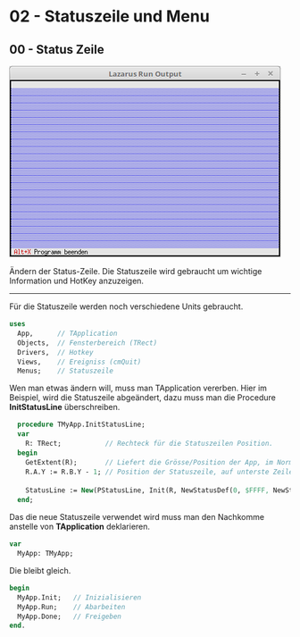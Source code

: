 # 02 - Statuszeile und Menu
## 00 - Status Zeile

![image.png](image.png)

Ändern der Status-Zeile.
Die Statuszeile wird gebraucht um wichtige Information und HotKey anzuzeigen.

---
Für die Statuszeile werden noch verschiedene Units gebraucht.

```pascal
uses
  App,      // TApplication
  Objects,  // Fensterbereich (TRect)
  Drivers,  // Hotkey
  Views,    // Ereigniss (cmQuit)
  Menus;    // Statuszeile
```

Wen man etwas ändern will, muss man TApplication vererben.
Hier im Beispiel, wird die Statuszeile abgeändert, dazu muss man die Procedure **InitStatusLine** überschreiben.

```pascal
  procedure TMyApp.InitStatusLine;
  var
    R: TRect;           // Rechteck für die Statuszeilen Position.
  begin
    GetExtent(R);       // Liefert die Grösse/Position der App, im Normalfall 0, 0, 80, 24.
    R.A.Y := R.B.Y - 1; // Position der Statuszeile, auf unterste Zeile der App setzen.

    StatusLine := New(PStatusLine, Init(R, NewStatusDef(0, $FFFF, NewStatusKey('~Alt+X~ Programm beenden', kbAltX, cmQuit, nil), nil)));
  end;
```

Das die neue Statuszeile verwendet wird muss man den Nachkomme anstelle von **TApplication** deklarieren.

```pascal
var
  MyApp: TMyApp;
```

Die  bleibt gleich.

```pascal
begin
  MyApp.Init;   // Inizialisieren
  MyApp.Run;    // Abarbeiten
  MyApp.Done;   // Freigeben
end.
```


